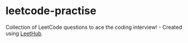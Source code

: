 # leetcode-practise
Collection of LeetCode questions to ace the coding interview! - Created using [LeetHub](https://github.com/QasimWani/LeetHub).
